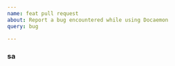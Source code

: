 ```yaml
---
name: feat pull request
about: Report a bug encountered while using Docaemon
query: bug

---
```

### sa
